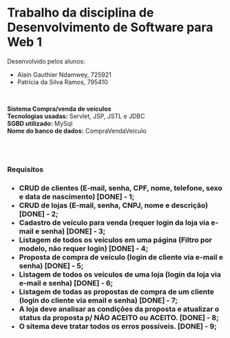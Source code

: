 <h1>Trabalho da disciplina de Desenvolvimento de Software para Web 1</h1>

Desenvolvido pelos alunos:<br/>
- Alain Gauthier Ndamwey, 725921
- Patrícia da Silva Ramos, 795410

<br/>

<b>Sistema Compra/venda de veículos</b><br/>
<b>Tecnologias usadas:</b> Servlet, JSP, JSTL e JDBC<br/>
<b>SGBD utilizado:</b> MySql <br/>
<b>Nome do banco de dados:</b> CompraVendaVeiculo <br/>

<br/> 
<br/>

<h3>Requisitos<h3/>

- CRUD de clientes (E-mail, senha, CPF, nome, telefone, sexo e data de nascimento) [DONE] - 1;
- CRUD de lojas (E-mail, senha, CNPJ, nome e descrição) [DONE] - 2;
- Cadastro de veículo para venda (requer login da loja via e-mail e senha) [DONE] - 3;
- Listagem de todos os veículos em uma página (Filtro por modelo, não requer login) [DONE] - 4;
- Proposta de compra de veículo (login de cliente via e-mail e senha) [DONE] - 5;
- Listagem de todos os veículos de uma loja (login da loja via e-mail e senha) [DONE] - 6;
- Listagem de todas as propostas de compra de um cliente (login do cliente via email e senha) [DONE] - 7;
- A loja deve analisar as condições da proposta e atualizar o status da proposta p/ NÃO ACEITO ou ACEITO. [DONE] - 8;
- O sitema deve tratar todos os erros possíveis. [DONE] - 9;

